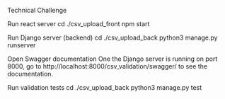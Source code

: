 Technical Challenge

Run react server
cd ./csv_upload_front
npm start

Run Django server (backend)
cd ./csv_upload_back
python3 manage.py runserver

Open Swagger documentation
One the Django server is running on port 8000, go to http://localhost:8000/csv_validation/swagger/ to see the documentation.

Run validation tests
cd ./csv_upload_back
python3 manage.py test